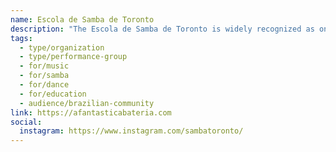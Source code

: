 ```yaml
---
name: Escola de Samba de Toronto
description: "The Escola de Samba de Toronto is widely recognized as one of Canada's principal cultural links to Brazil. Founded and directed by Alan Hetherington, the organization teaches and performs Brazilian samba through A Fantástica Bateria - a forum for the study, practice, and performance of Samba Enredo from Carnaval, drawing on the talents of Toronto's Brazilian community."
tags:
  - type/organization
  - type/performance-group
  - for/music
  - for/samba
  - for/dance
  - for/education
  - audience/brazilian-community
link: https://afantasticabateria.com
social:
  instagram: https://www.instagram.com/sambatoronto/
---
```

